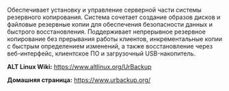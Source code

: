 Обеспечивает установку и управление серверной части системы резервного копирования.
Система сочетает создание образов дисков и файловые резервные копии для обеспечения безопасности данных и быстрого восстановления.
Поддерживает непрерывное резервное копирование без прерывания работы клиентов, инкрементальные копии с быстрым определением изменений,
а также восстановление через веб-интерфейс, клиентское ПО и загрузочный USB-накопитель.

**ALT Linux Wiki:** <https://www.altlinux.org/UrBackup>

**Домашняя страница:** <https://www.urbackup.org/>
